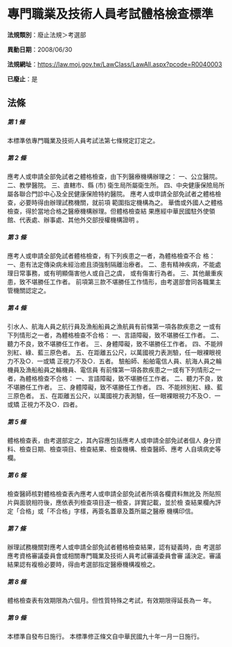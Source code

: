 # 專門職業及技術人員考試體格檢查標準

**法規類別**：廢止法規＞考選部

**異動日期**：2008/06/30  

**法規網址**：https://law.moj.gov.tw/LawClass/LawAll.aspx?pcode=R0040003

**已廢止**：是



## 法條
##### 第 1 條
本標準依專門職業及技術人員考試法第七條規定訂定之。


##### 第 2 條
應考人或申請全部免試者之體格檢查，由下列醫療機構辦理之：
一、公立醫院。
二、教學醫院。
三、直轄市、縣 (市) 衛生局所屬衛生所。
四、中央健康保險局所屬各聯合門診中心及全民健康保險特約醫院。
應考人或申請全部免試者之體格檢查，必要時得由辦理試務機關，就前項
範圍指定機構為之。
華僑或外國人之體格檢查，得於當地合格之醫療機構辦理。但體格檢查結
果應經中華民國駐外使領館、代表處、辦事處、其他外交部授權機構證明
。


##### 第 3 條
應考人或申請全部免試者體格檢查，有下列疾患之一者，為體格檢查不合
格：
一、患有法定傳染病未經治癒且須強制隔離治療者。
二、患有精神疾病，不能處理日常事務，或有明顯傷害他人或自己之虞，
    或有傷害行為者。
三、其他嚴重疾患，致不堪勝任工作者。
前項第三款不堪勝任工作情形，由考選部會同各職業主管機關認定之。


##### 第 4 條
引水人、航海人員之航行員及漁船船員之漁航員有前條第一項各款疾患之
一或有下列情形之一者，為體格檢查不合格：
一、言語障礙，致不堪勝任工作者。
二、聽力不良，致不堪勝任工作者。
三、身體障礙，致不堪勝任工作者。
四、不能辨別紅、綠、藍三原色者。
五、在距離五公尺，以萬國視力表測驗，任一眼裸眼視力不及○．一或矯
    正視力不及○．五者。
驗船師、船舶電信人員、航海人員之輪機員及漁船船員之輪機員、電信員
有前條第一項各款疾患之一或有下列情形之一者，為體格檢查不合格：
一、言語障礙，致不堪勝任工作者。
二、聽力不良，致不堪勝任工作者。
三、身體障礙，致不堪勝任工作者。
四、不能辨別紅、綠、藍三原色者。
五、在距離五公尺，以萬國視力表測驗，任一眼裸眼視力不及○．一或矯
    正視力不及○．四者。


##### 第 5 條
體格檢查表，由考選部定之，其內容應包括應考人或申請全部免試者個人
身分資料、檢查日期、檢查項目、檢查結果、檢查機構、檢查醫師、應考
人自填病史等欄。


##### 第 6 條
檢查醫師核對體格檢查表內應考人或申請全部免試者所填各欄資料無訛及
所貼照片與面貌相符後，應依表列檢查項目逐一檢查，詳實記載，並於檢
查結果欄內評定「合格」或「不合格」字樣，再簽名蓋章及蓋所屬之醫療
機構印信。


##### 第 7 條
辦理試務機關對應考人或申請全部免試者體格檢查結果，認有疑義時，由
考選部應考資格審議委員會或相關專門職業及技術人員考試審議委員會審
議決定。審議結果認有複檢必要時，得由考選部指定醫療機構複檢之。


##### 第 8 條
體格檢查表有效期限為六個月。但性質特殊之考試，有效期限得延長為一
年。


##### 第 9 條
本標準自發布日施行。
本標準修正條文自中華民國九十年一月一日施行。



